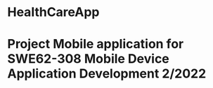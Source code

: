 # HealthCareApp
# Project Mobile application for SWE62-308 Mobile Device Application Development 2/2022 
# 

